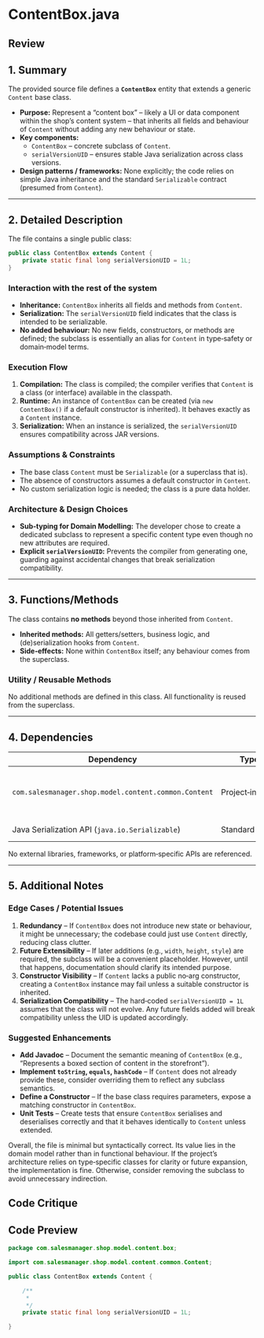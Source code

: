 # ContentBox.java

## Review

## 1. Summary  
The provided source file defines a **`ContentBox`** entity that extends a generic `Content` base class.  
* **Purpose:**  Represent a “content box” – likely a UI or data component within the shop’s content system – that inherits all fields and behaviour of `Content` without adding any new behaviour or state.  
* **Key components:**  
  * `ContentBox` – concrete subclass of `Content`.  
  * `serialVersionUID` – ensures stable Java serialization across class versions.  
* **Design patterns / frameworks:**  None explicitly; the code relies on simple Java inheritance and the standard `Serializable` contract (presumed from `Content`).

---

## 2. Detailed Description  
The file contains a single public class:

```java
public class ContentBox extends Content {
    private static final long serialVersionUID = 1L;
}
```

### Interaction with the rest of the system  
* **Inheritance:** `ContentBox` inherits all fields and methods from `Content`.  
* **Serialization:** The `serialVersionUID` field indicates that the class is intended to be serializable.  
* **No added behaviour:** No new fields, constructors, or methods are defined; the subclass is essentially an alias for `Content` in type‑safety or domain‑model terms.

### Execution Flow  
1. **Compilation:** The class is compiled; the compiler verifies that `Content` is a class (or interface) available in the classpath.  
2. **Runtime:** An instance of `ContentBox` can be created (via `new ContentBox()` if a default constructor is inherited). It behaves exactly as a `Content` instance.  
3. **Serialization:** When an instance is serialized, the `serialVersionUID` ensures compatibility across JAR versions.

### Assumptions & Constraints  
* The base class `Content` must be `Serializable` (or a superclass that is).  
* The absence of constructors assumes a default constructor in `Content`.  
* No custom serialization logic is needed; the class is a pure data holder.

### Architecture & Design Choices  
* **Sub‑typing for Domain Modelling:** The developer chose to create a dedicated subclass to represent a specific content type even though no new attributes are required.  
* **Explicit `serialVersionUID`:** Prevents the compiler from generating one, guarding against accidental changes that break serialization compatibility.

---

## 3. Functions/Methods  
The class contains **no methods** beyond those inherited from `Content`.  
* **Inherited methods:** All getters/setters, business logic, and (de)serialization hooks from `Content`.  
* **Side‑effects:** None within `ContentBox` itself; any behaviour comes from the superclass.

### Utility / Reusable Methods  
No additional methods are defined in this class. All functionality is reused from the superclass.

---

## 4. Dependencies  
| Dependency | Type | Notes |
|------------|------|-------|
| `com.salesmanager.shop.model.content.common.Content` | Project‑internal | Provides base fields and behaviour; assumed `Serializable`. |
| Java Serialization API (`java.io.Serializable`) | Standard | Indicated by `serialVersionUID`. |

No external libraries, frameworks, or platform‑specific APIs are referenced.

---

## 5. Additional Notes  

### Edge Cases / Potential Issues  
1. **Redundancy** – If `ContentBox` does not introduce new state or behaviour, it might be unnecessary; the codebase could just use `Content` directly, reducing class clutter.  
2. **Future Extensibility** – If later additions (e.g., `width`, `height`, `style`) are required, the subclass will be a convenient placeholder. However, until that happens, documentation should clarify its intended purpose.  
3. **Constructor Visibility** – If `Content` lacks a public no‑arg constructor, creating a `ContentBox` instance may fail unless a suitable constructor is inherited.  
4. **Serialization Compatibility** – The hard‑coded `serialVersionUID = 1L` assumes that the class will not evolve. Any future fields added will break compatibility unless the UID is updated accordingly.

### Suggested Enhancements  
* **Add Javadoc** – Document the semantic meaning of `ContentBox` (e.g., “Represents a boxed section of content in the storefront”).  
* **Implement `toString`, `equals`, `hashCode`** – If `Content` does not already provide these, consider overriding them to reflect any subclass semantics.  
* **Define a Constructor** – If the base class requires parameters, expose a matching constructor in `ContentBox`.  
* **Unit Tests** – Create tests that ensure `ContentBox` serialises and deserialises correctly and that it behaves identically to `Content` unless extended.  

Overall, the file is minimal but syntactically correct. Its value lies in the domain model rather than in functional behaviour. If the project’s architecture relies on type‑specific classes for clarity or future expansion, the implementation is fine. Otherwise, consider removing the subclass to avoid unnecessary indirection.

## Code Critique



## Code Preview

```java
package com.salesmanager.shop.model.content.box;

import com.salesmanager.shop.model.content.common.Content;

public class ContentBox extends Content {

	/**
	 * 
	 */
	private static final long serialVersionUID = 1L;

}



```
